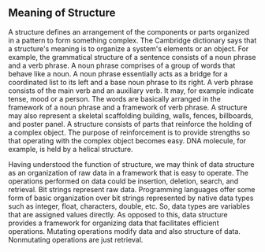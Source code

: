 ## Meaning of Structure

A structure defines an arrangement of the components or parts organized in a pattern to form something complex. The Cambridge dictionary says that a structure's meaning is to organize a 
system's elements or an object. For example, the grammatical structure of a sentence consists of a noun phrase and a verb phrase.  A noun phrase comprises of a group of words that 
behave like a noun. A noun phrase essentially acts as a bridge for a coordinated list to its left and a base noun phrase to its right. A verb phrase consists of the main verb and an 
auxiliary verb. It may, for example indicate tense, mood or a person. The words are basically arranged in the framework of a noun phrase and a framework of verb phrase. A structure may 
also represent a skeletal scaffolding building, walls, fences, billboards, and poster panel. A structure consists of parts that reinforce the holding of a complex object. The purpose of 
reinforcement is to provide strengths so that operating with the complex object becomes easy. DNA molecule, for example, is held by a helical structure.  

Having understood the function of structure, we may think of data structure as an organization of raw data in a framework that is easy to operate. The operations performed on data could 
be insertion, deletion, search, and retrieval. Bit strings represent raw data. Programming languages offer some form of basic organization over bit strings represented by native data 
types such as integer, float, characters, double, etc. So, data types are variables that are assigned values directly. As opposed to this, data structure provides a framework for 
organizing data that facilitates efficient operations. Mutating operations modify data and also structure of data. Nonmutating operations are just retrieval.  
